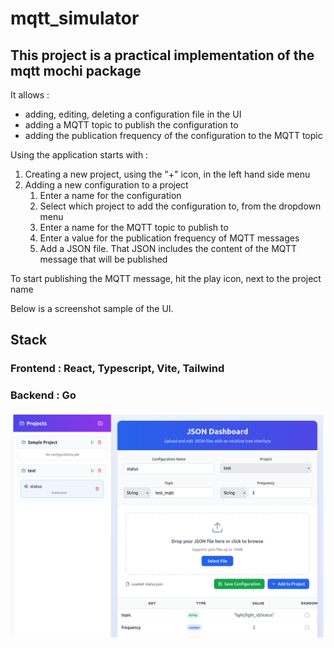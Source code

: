 # mqtt_simulator

## This project is a practical implementation of the mqtt mochi package

It allows :

- adding, editing, deleting a configuration file in the UI
- adding a MQTT topic to publish the configuration to
- adding the publication frequency of the configuration to the MQTT topic

Using the application starts with :

1. Creating a new project, using the "+" icon, in the left hand side menu
2. Adding a new configuration to a project
    1. Enter a name for the configuration
    2. Select which project to add the configuration to, from the dropdown menu
    3. Enter a name for the MQTT topic to publish to
    4. Enter a value for the publication frequency of MQTT messages
    5. Add a JSON file. That JSON includes the content of the MQTT message that will be published

To start publishing the MQTT message, hit the play icon, next to the project name

Below is a screenshot sample of the UI.

## Stack

### Frontend : React, Typescript, Vite, Tailwind

### Backend : Go

![Screenshot_UI](./assets/2025-10-08_11-28.png)